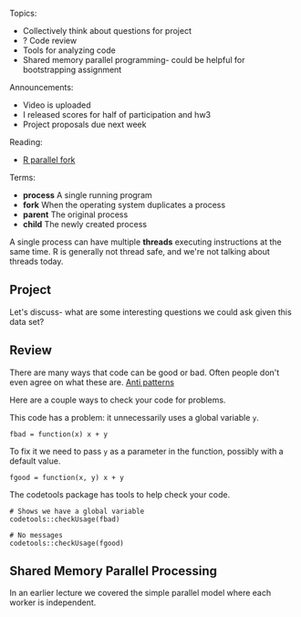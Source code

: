 Topics:

- Collectively think about questions for project
- ? Code review
- Tools for analyzing code
- Shared memory parallel programming- could be helpful for bootstrapping assignment

Announcements:

- Video is uploaded
- I released scores for half of participation and hw3
- Project proposals due next week

Reading:

- [R parallel fork](https://stat.ethz.ch/R-manual/R-devel/library/parallel/html/mcfork.html)

Terms:

- __process__ A single running program
- __fork__ When the operating system duplicates a process
- __parent__ The original process
- __child__ The newly created process

A single process can have multiple __threads__ executing instructions at the same time.
R is generally not thread safe, and we're not talking about threads today.


## Project

Let's discuss- what are some interesting questions we could ask given this data set?


## Review

There are many ways that code can be good or bad.
Often people don't even agree on what these are.
[Anti patterns](https://en.wikipedia.org/wiki/Anti-pattern#Software_engineering)

Here are a couple ways to check your code for problems.

This code has a problem: it unnecessarily uses a global variable `y`.

```{r}
fbad = function(x) x + y
```

To fix it we need to pass `y` as a parameter in the function, possibly with a default value.

```{r}
fgood = function(x, y) x + y
```

The codetools package has tools to help check your code.

```{r}
# Shows we have a global variable
codetools::checkUsage(fbad)

# No messages
codetools::checkUsage(fgood)
```



## Shared Memory Parallel Processing

In an earlier lecture we covered the simple parallel model where each worker is independent.
